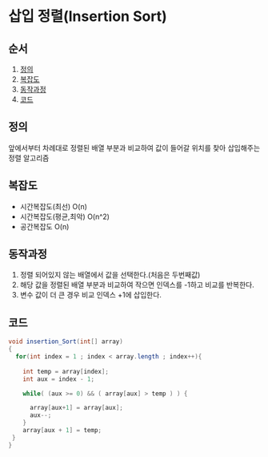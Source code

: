 # 삽입 정렬(Insertion Sort)

## 순서
1. [정의](#정의)
2. [복잡도](#복잡도)
3. [동작과정](#동작과정)
4. [코드](#코드)

## 정의
  앞에서부터 차례대로 정렬된 배열 부분과 비교하여 값이 들어갈 위치를 찾아 삽입해주는 정렬 알고리즘
  
## 복잡도
  - 시간복잡도(최선) O(n)
  - 시간복잡도(평균,최악) O(n^2) 
  - 공간복잡도 O(n)

## 동작과정
  1. 정렬 되어있지 않는 배열에서 값을 선택한다.(처음은 두번째값)
  2. 해당 값을 정렬된 배열 부분과 비교하여 작으면 인덱스를 -1하고 비교를 반복한다.
  3. 변수 값이 더 큰 경우 비교 인덱스 +1에 삽입한다.
  
## 코드
  ```java
  void insertion_Sort(int[] array)
  {
    for(int index = 1 ; index < array.length ; index++){
    
      int temp = array[index];
      int aux = index - 1;

      while( (aux >= 0) && ( array[aux] > temp ) ) {

        array[aux+1] = array[aux];
        aux--;
      }
      array[aux + 1] = temp;
   }
  }
  ```
